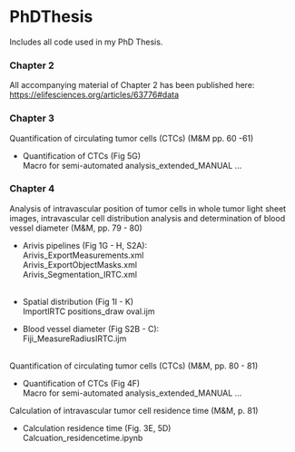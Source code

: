 # PhDThesis
Includes all code used in my PhD Thesis.

### Chapter 2 <br>
All accompanying material of Chapter 2 has been published here: <br>
https://elifesciences.org/articles/63776#data

### Chapter 3 <br>
Quantification of circulating tumor cells (CTCs) (M&M pp. 60 -61) <br>
- Quantification of CTCs (Fig 5G) <br> 
  Macro for semi-automated analysis_extended_MANUAL ... <br>

### Chapter 4 <br>
Analysis of intravascular position of tumor cells in whole tumor light sheet images, intravascular cell distribution analysis and determination of blood vessel diameter (M&M, pp. 79 - 80)
- Arivis pipelines (Fig 1G - H, S2A): <br>
  Arivis_ExportMeasurements.xml <br>
  Arivis_ExportObjectMasks.xml <br>
  Arivis_Segmentation_IRTC.xml <br>
  <br>
- Spatial distribution (Fig 1I - K) <br>
  ImportIRTC positions_draw oval.ijm

- Blood vessel diameter (Fig S2B - C): <br>
  Fiji_MeasureRadiusIRTC.ijm <br>
  <br>
  
Quantification of circulating tumor cells (CTCs) (M&M, pp. 80 - 81)
- Quantification of CTCs (Fig 4F) <br>
  Macro for semi-automated analysis_extended_MANUAL ... <br>

Calculation of intravascular tumor cell residence time (M&M, p. 81)
- Calculation residence time (Fig. 3E, 5D) <br>
  Calcuation_residencetime.ipynb <br>
